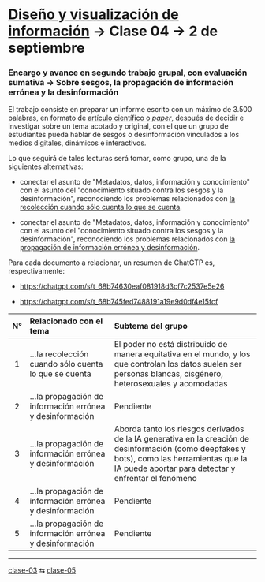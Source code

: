 # [Diseño y visualización de información](https://github.com/profesorfaco/troncal) → Clase 04 → 2 de septiembre

### Encargo y avance en segundo trabajo grupal, con evaluación sumativa → Sobre sesgos, la propagación de información errónea y la desinformación

El trabajo consiste en preparar un informe escrito con un máximo de 3.500 palabras, en formato de [artículo científico o *paper*](https://bibliotecas.duoc.cl/documentos-academicos-y-presentaciones/formato-articulo-paper), después de decidir e investigar sobre un tema acotado y original, con el que un grupo de estudiantes pueda hablar de sesgos o desinformación vinculados a los medios digitales, dinámicos e interactivos.


Lo que seguirá de tales lecturas será tomar, como grupo, una de la siguientes alternativas:

- conectar el asunto de "Metadatos, datos, información y conocimiento" con el asunto del "conocimiento situado contra los sesgos y la desinformación", reconociendo los problemas relacionados con [la recolección cuando sólo cuenta lo que se cuenta](https://data-feminism.mitpress.mit.edu/pub/tzq8d54o/release/1).
  
- conectar el asunto de "Metadatos, datos, información y conocimiento" con el asunto del "conocimiento situado contra los sesgos y la desinformación", reconociendo los problemas relacionados con [la propagación de información errónea y desinformación](https://minciencia.gob.cl/uploads/filer_public/26/cb/26cb92cb-5614-4e7c-a46e-f001a2b838b1/informe_i_-_el_fenomeno_de_la_desinformacion_global_y_en_chile_1.pdf).
   
Para cada documento a relacionar, un resumen de ChatGTP es, respectivamente: 

- https://chatgpt.com/s/t_68b74630eaf081918d3cf7c2537e5e26

- https://chatgpt.com/s/t_68b745fed7488191a19e9d0df4e15fcf

| N° | Relacionado con el tema | Subtema del grupo |
|:----:|:-----------------------------|:-------------|
| 1 | …la recolección cuando sólo cuenta lo que se cuenta | El poder no está distribuido de manera equitativa en el mundo, y los que controlan los datos suelen ser personas blancas, cisgénero, heterosexuales y acomodadas |
| 2 | …la propagación de información errónea y desinformación | Pendiente |
| 3 | …la propagación de información errónea y desinformación | Aborda tanto los riesgos derivados de la IA generativa en la creación de desinformación (como deepfakes y bots), como las herramientas que la IA puede aportar para detectar y enfrentar el fenómeno |
| 4 | …la propagación de información errónea y desinformación | Pendiente | 
| 5 | …la propagación de información errónea y desinformación | Pendiente |



_ _ _ _ 

[clase-03](https://github.com/profesorfaco/troncal/blob/main/clase-03/README.md) ⇆ [clase-05](https://github.com/profesorfaco/troncal/blob/main/clase-05/README.md)
